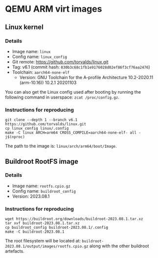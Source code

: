 # QEMU ARM virt images

## Linux kernel

### Details
* Image name: `linux`
* Config name: `linux_config`
* Git remote: https://github.com/torvalds/linux.git
* Tag: v6.1 (commit hash: `830b3c68c1fb1e9176028d02ef86f3cf76aa2476`)
* Toolchain: `aarch64-none-elf`
    * Version: GNU Toolchain for the A-profile Architecture 10.2-2020.11 (arm-10.16)) 10.2.1 20201103

You can also get the Linux config used after booting by running the following
command in userspace: `zcat /proc/config.gz`.

### Instructions for reproducing
```
git clone --depth 1 --branch v6.1 https://github.com/torvalds/linux.git
cp linux_config linux/.config
make -C linux ARCH=arm64 CROSS_COMPILE=aarch64-none-elf- all -j$(nproc)
```

The path to the image is: `linux/arch/arm64/boot/Image`.

## Buildroot RootFS image

### Details
* Image name: `rootfs.cpio.gz`
* Config name: `buildroot_config`
* Version: 2023.08.1

### Instructions for reproducing

```
wget https://buildroot.org/downloads/buildroot-2023.08.1.tar.xz
tar xvf buildroot-2023.08.1.tar.xz
cp buildroot_config buildroot-2023.08.1/.config
make -C buildroot-2023.08.1
```

The root filesystem will be located at: `buildroot-2023.08.1/output/images/rootfs.cpio.gz` along
with the other buildroot artefacts.
